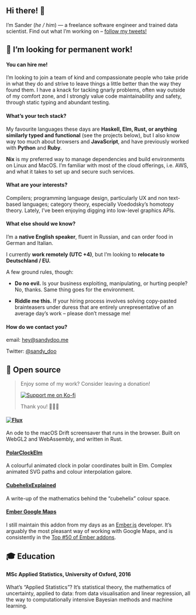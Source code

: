 ## Hi there! 👋

I’m Sander (_he / him_) — a freelance software engineer and trained data scientist.
Find out what I’m working on – [follow my tweets!](https://twitter.com/sandy_doo/)

## 👀 I’m looking for permanent work!

#### You can hire me!

I’m looking to join a team of kind and compassionate people who take pride in what they do and strive to leave things a little better than the way they found them. I have a knack for tacking gnarly problems, often way outside of my comfort zone, and I strongly value code maintainability and safety, through static typing and abundant testing.

#### What’s your tech stack?

My favourite languages these days are __Haskell, Elm, Rust, or anything similarly typed and functional__ (see the projects below), but I also know way too much about browsers and __JavaScript__, and have previously worked with __Python__ and __Ruby__.

__Nix__ is my preferred way to manage dependencies and build environments on Linux and MacOS. I’m familiar with most of the cloud offerings, i.e. AWS, and what it takes to set up and secure such services.

#### What are your interests?

Compilers; programming language design, particularly UX and non text-based languages; category theory, especially Voedodsky’s homotopy theory.
Lately, I’ve been enjoying digging into low-level graphics APIs.

#### What else should we know?

I’m a __native English speaker__, fluent in Russian, and can order food in German and Italian.

I currently __work remotely (UTC +4)__, but I’m looking to __relocate to Deutschland / EU.__

A few ground rules, though:

- __Do no evil.__ Is your business exploiting, manipulating, or hurting people?
  No, thanks. Same thing goes for the environment.

- __Riddle me this.__ If your hiring process involves solving copy-pasted brainteasers under duress that are entirely unrepresentative of an average day’s work – please don’t message me!


#### How do we contact you?

email: [hey@sandydoo.me](mailto:hey@sandydoo.me)

Twitter: [@sandy_doo](https://twitter.com/sandy_doo)


## 👐 Open source

> Enjoy some of my work? Consider leaving a donation!
>
> [![Support me on Ko-fi](https://ko-fi.com/img/githubbutton_sm.svg)](https://ko-fi.com/P5P8242XD)
>
> Thank you! 🙏🙏🙏

#### [![Flux](https://github.com/sandydoo/gif-storage/blob/main/flux/social-header-2022-02-03.gif)](https://github.com/sandydoo/flux)
An ode to the macOS Drift screensaver that runs in the browser. Built on WebGL2 and WebAssembly, and written in Rust.

#### [PolarClockElm](https://github.com/sandydoo/PolarClockElm)
A colourful animated clock in polar coordinates built in Elm. Complex animated
SVG paths and colour interpolation galore.

#### [CubehelixExplained](https://github.com/sandydoo/CubehelixExplained)
A write-up of the mathematics behind the “cubehelix” colour space.

#### [Ember Google Maps](https://github.com/sandydoo/ember-google-maps)
I still maintain this addon from my days as an [Ember.js](https://github.com/emberjs/ember.js) developer.
It’s arguably the most pleasant way of working with Google Maps,
and is consistently in the [Top \#50 of Ember addons](https://emberobserver.com/lists/top-addons).

## 🎓 Education

#### MSc Applied Statistics, University of Oxford, 2016

What’s “Applied Statistics”? It’s statistical theory, the mathematics of
uncertainty, applied to data: from data visualisation and linear regression, all
the way to computationally intensive Bayesian methods and machine learning.


<!--

Here are some ideas to get you started:

- 🔭 I’m currently working on ...
- 🌱 I’m currently learning ...
- 👯 I’m looking to collaborate on ...
- 🤔 I’m looking for help with ...
- 💬 Ask me about ...
- 📫 How to reach me: ...
- 😄 Pronouns: ...
- ⚡ Fun fact: ...

-->
